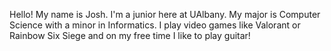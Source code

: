 Hello! My name is Josh. I'm a junior here at UAlbany. My major is Computer Science with a minor in Informatics. I play video games like 
Valorant or Rainbow Six Siege and on my free time I like to play guitar!
